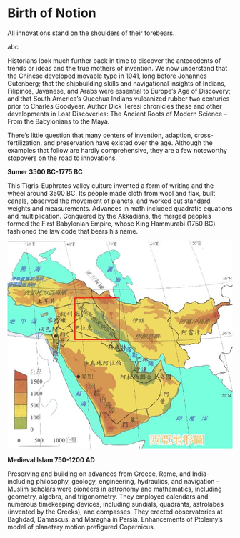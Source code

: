 # Birth of Notion

All innovations stand on the shoulders of their forebears. 

abc





Historians look much further back in time to discover the antecedents of trends or ideas and the true mothers of invention. We now understand that the Chinese developed movable type in 1041, long before Johannes Gutenberg; that the shipbuilding skills and navigational insights of Indians, Filipinos, Javanese, and Arabs were essential to Europe’s Age of Discovery; and that South America’s Quechua Indians vulcanized rubber two centuries prior to Charles Goodyear. Author Dick Teresi chronicles these and other developments in Lost Discoveries: The Ancient Roots of Modern Science – From the Babylonians to the Maya.

There’s little question that many centers of invention, adaption, cross-fertilization, and preservation have existed over the age. Although the examples that follow are hardly comprehensive, they are a few noteworthy stopovers on the road to innovations.

**Sumer 3500 BC-1775 BC** 

This Tigris-Euphrates valley culture invented a form of writing and the wheel around 3500 BC. Its people made cloth from wool and flax, built canals, observed the movement of planets, and worked out standard weights and measurements. Advances in math included quadratic equations and multiplication. Conquered by the Akkadians, the merged peoples formed the First Babylonian Empire, whose King Hammurabi \(1750 BC\) fashioned the law code that bears his name.

![Mesopotamian plain](.gitbook/assets/1b4c510fd9f9d72ad25ebdead12a2834349bbb0b.jpg)

**Medieval Islam 750-1200 AD** 

Preserving and building on advances from Greece, Rome, and India- including philosophy, geology, engineering, hydraulics, and navigation –Muslim scholars were pioneers in astronomy and mathematics, including geometry, algebra, and trigonometry. They employed calendars and numerous timekeeping devices, including sundials, quadrants, astrolabes \(invented by the Greeks\), and compasses. They erected observatories at Baghdad, Damascus, and Maragha in Persia. Enhancements of Ptolemy’s model of planetary motion prefigured Copernicus.


